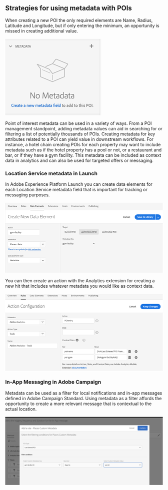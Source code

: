## Strategies for using metadata with POIs

When creating a new POI the only required elements are Name, Radius, Latitude and Longitude, but if only entering the minimum, an opportunity is missed in creating additional value. <br><br>
![](../.gitbook/assets/Nometadata.png) 


Point of interest metadata can be used in a variety of ways. From a POI management standpoint, adding metadata values can aid in searching for or filtering a list of potentially thousands of POIs. Creating metadata for key attributes related to a POI can yield value in downstream workflows. For instance, a hotel chain creating POIs for each property may want to include metadata such as if the hotel property has a pool or not, or a restaurant and bar, or if they have a gym facility. This metadata can be included as context data in analytics and can also be used for targeted offers or messaging. 

### Location Service metadata in Launch
In Adobe Experience Platform Launch you can create data elements for each Location Service metadata field that is important for tracking or messaging purposes. <br><br>
![](../.gitbook/assets/gymfacility.png)


You can then create an action with the Analytics extension for creating a new hit that includes whatever metadata you would like as context data.<br><br>
![](../.gitbook/assets/Analytics-gym.png)


### In-App Messaging in Adobe Campaign
Metadata can be used as a filter for local notifications and in-app messages defined in Adobe Campaign Standard. Using metadata as a filter affords the opportunity to create a more relevant message that is contextual to the actual location. <br><br>
![](../.gitbook/assets/ACS_gym_metadata.png)
